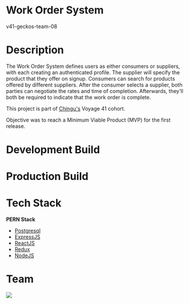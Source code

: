 # Work Order System

v41-geckos-team-08

# Description

The Work Order System defines users as either consumers or suppliers, with each creating an authenticated profile. The supplier will specify the product that they offer on signup. Consumers can search for products offered by different suppliers. After the consumer selects a supplier, both parties can negotiate the rates and time of completion. Afterwards, they'll both be required to indicate that the work order is complete.

This project is part of [Chingu's](https://chingu.io/) Voyage 41 cohort.

Objective was to reach a Minimum Viable Product (MVP) for the first release.

# Development Build

# Production Build

# Tech Stack

**PERN Stack**

- [Postgresql](http://www.postgresql.org)
- [ExpressJS](https://expressjs.com/en/api.html)
- [ReactJS](https://reactjs.org/)
- [Redux](https://redux.js.org)
- [NodeJS](https://nodejs.org/en/)

# Team

<a href="https://github.com/chingu-voyages/v41-geckos-team-08/graphs/contributors"> <img src="https://contributors-img.firebaseapp.com/image?repo=chingu-voyages/v41-geckos-team-08" /> </a>
